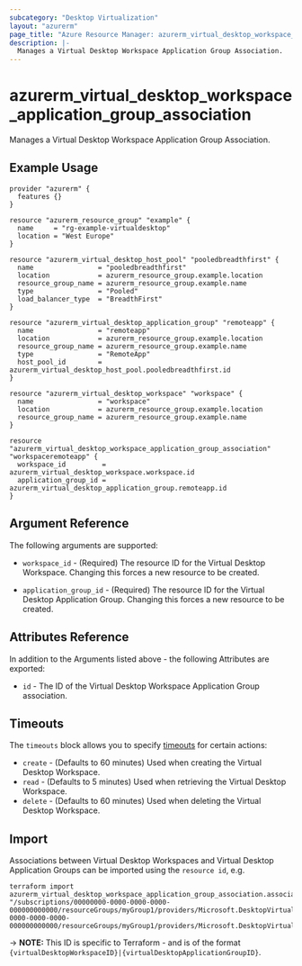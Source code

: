 ```yaml
---
subcategory: "Desktop Virtualization"
layout: "azurerm"
page_title: "Azure Resource Manager: azurerm_virtual_desktop_workspace_application_group_association"
description: |-
  Manages a Virtual Desktop Workspace Application Group Association.
---
```


# azurerm_virtual_desktop_workspace_application_group_association

Manages a Virtual Desktop Workspace Application Group Association.

## Example Usage

```hcl
provider "azurerm" {
  features {}
}

resource "azurerm_resource_group" "example" {
  name     = "rg-example-virtualdesktop"
  location = "West Europe"
}

resource "azurerm_virtual_desktop_host_pool" "pooledbreadthfirst" {
  name                = "pooledbreadthfirst"
  location            = azurerm_resource_group.example.location
  resource_group_name = azurerm_resource_group.example.name
  type                = "Pooled"
  load_balancer_type  = "BreadthFirst"
}

resource "azurerm_virtual_desktop_application_group" "remoteapp" {
  name                = "remoteapp"
  location            = azurerm_resource_group.example.location
  resource_group_name = azurerm_resource_group.example.name
  type                = "RemoteApp"
  host_pool_id        = azurerm_virtual_desktop_host_pool.pooledbreadthfirst.id
}

resource "azurerm_virtual_desktop_workspace" "workspace" {
  name                = "workspace"
  location            = azurerm_resource_group.example.location
  resource_group_name = azurerm_resource_group.example.name
}

resource "azurerm_virtual_desktop_workspace_application_group_association" "workspaceremoteapp" {
  workspace_id         = azurerm_virtual_desktop_workspace.workspace.id
  application_group_id = azurerm_virtual_desktop_application_group.remoteapp.id
}
```

## Argument Reference

The following arguments are supported:

* `workspace_id` - (Required) The resource ID for the Virtual Desktop Workspace. Changing this forces a new resource to be created.

* `application_group_id` - (Required) The resource ID for the Virtual Desktop Application Group. Changing this forces a new resource to be created.

## Attributes Reference

In addition to the Arguments listed above - the following Attributes are exported:

* `id` - The ID of the Virtual Desktop Workspace Application Group association.

## Timeouts

The `timeouts` block allows you to specify [timeouts](https://www.terraform.io/language/resources/syntax#operation-timeouts) for certain actions:

* `create` - (Defaults to 60 minutes) Used when creating the Virtual Desktop Workspace.
* `read` - (Defaults to 5 minutes) Used when retrieving the Virtual Desktop Workspace.
* `delete` - (Defaults to 60 minutes) Used when deleting the Virtual Desktop Workspace.

## Import

Associations between Virtual Desktop Workspaces and Virtual Desktop Application Groups can be imported using the `resource id`, e.g.

```shell
terraform import azurerm_virtual_desktop_workspace_application_group_association.association1 "/subscriptions/00000000-0000-0000-0000-000000000000/resourceGroups/myGroup1/providers/Microsoft.DesktopVirtualization/workspaces/myworkspace|/subscriptions/00000000-0000-0000-0000-000000000000/resourceGroups/myGroup1/providers/Microsoft.DesktopVirtualization/applicationGroups/myapplicationgroup"
```

-> **NOTE:** This ID is specific to Terraform - and is of the format `{virtualDesktopWorkspaceID}|{virtualDesktopApplicationGroupID}`.
